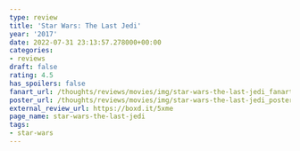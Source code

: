 ```yaml
---
type: review
title: 'Star Wars: The Last Jedi'
year: '2017'
date: 2022-07-31 23:13:57.278000+00:00
categories:
- reviews
draft: false
rating: 4.5
has_spoilers: false
fanart_url: /thoughts/reviews/movies/img/star-wars-the-last-jedi_fanart.png
poster_url: /thoughts/reviews/movies/img/star-wars-the-last-jedi_poster.png
external_review_url: https://boxd.it/5xme
page_name: star-wars-the-last-jedi
tags:
- star-wars
---
```


